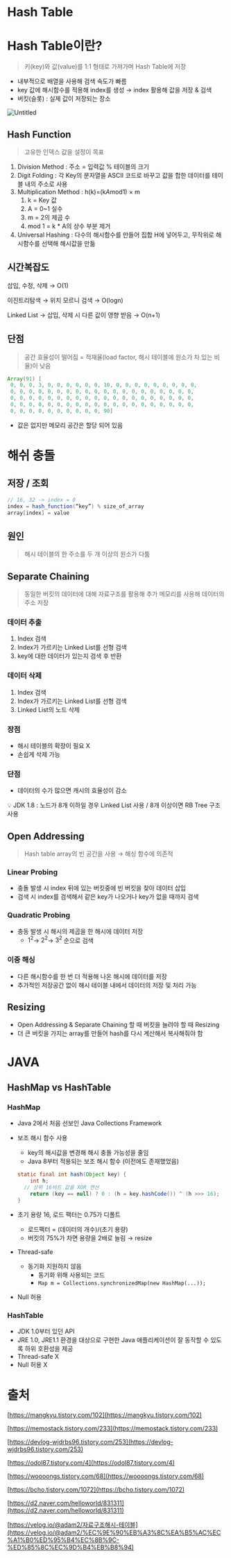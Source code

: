 # Hash Table

# Hash Table이란?

> 키(key)와 값(value)를 1:1 형태로 가져가며 Hash Table에 저장
> 
- 내부적으로 배열을 사용해 검색 속도가 빠름
- key 값에 해시함수를 적용해 index를 생성 → index 활용해 값을 저장 & 검색
- 버킷(슬롯) : 실제 값이 저장되는 장소

![Untitled](Untitled.png)

## Hash Function

> 고유한 인덱스 값을 설정이 목표
> 
1. Division Method : 주소 = 입력값 % 테이블의 크기
2. Digit Folding : 각 Key의 문자열을 ASCII 코드로 바꾸고 값을 합한 데이터를 테이블 내의 주소로 사용
3. Multiplication Method : h(k)=(k*A*mod1) × m
    1. k = Key 값
    2. A = 0~1 실수
    3. m = 2의 제곱 수 
    4. mod 1 = k * A의 상수 부분 제거
4. Universal Hashing : 다수의 해시함수를 만들어 집합 H에 넣어두고, 무작위로 해시함수를 선택해 해시값을 만듦

## 시간복잡도

삽입, 수정, 삭제 → O(1)

이진트리탐색 → 위치 모르니 검색 → O(logn)

Linked List → 삽입, 삭제 시 다른 값이 영향 받음 → O(n+1)

## 단점

> 공간 효율성이 떨어짐 = 적재율(load factor, 해시 테이블에 원소가 차 있는 비율)이 낮음
> 

```java
Array(91) [
 0, 0, 0, 3, 0, 0, 0, 0, 0, 0, 10, 0, 0, 0, 0, 0, 0, 0, 0, 0,
 0, 0, 0, 0, 0, 0, 0, 0, 0, 0, 0, 0, 0, 0, 0, 0, 0, 0, 0, 0,
 0, 0, 0, 0, 0, 0, 0, 0, 0, 0, 0, 0, 0, 0, 0, 0, 0, 0, 0, 0,
 0, 0, 0, 0, 0, 0, 0, 0, 0, 0, 0, 0, 0, 0, 0, 0, 0, 0, 0, 0,
 0, 0, 0, 0, 0, 0, 0, 0, 0, 0, 90]
```

- 값은 없지만 메모리 공간은 할당 되어 있음

# 해쉬 충돌

## 저장 / 조회

```java
// 16, 32 -> index = 0 
index = hash_function(“key”) % size_of_array
array[index] = value
```

## 원인

> 해시 테이블의 한 주소를 두 개 이상의 원소가 다툼
> 

## Separate Chaining

> 동일한 버킷의 데이터에 대해 자료구조를 활용해 추가 메모리를 사용해 데이터의 주소 저장
> 

### 데이터 추출

1. Index 검색
2. Index가 가르키는 Linked List를 선형 검색
3. key에 대한 데이터가 있는지 검색 후 반환

### 데이터 삭제

1. Index 검색
2. Index가 가르키는 Linked List를 선형 검색
3. Linked List의 노드 삭제

### 장점

- 해시 테이블의 확장이 필요 X
- 손쉽게 삭제 가능

### 단점

- 데이터의 수가 많으면 캐시의 효율성이 감소

<aside>
💡 JDK 1.8 : 노드가 8개 이하일 경우 Linked List 사용 / 8개 이상이면 RB Tree 구조 사용

</aside>

## Open Addressing

> Hash table array의 빈 공간을 사용 → 해싱 함수에 의존적
> 

### Linear Probing

- 충돌 발생 시 index 뒤에 있는 버킷중에 빈 버킷을 찾아 데이터 삽입
- 검색 시 index를 검색해서 같은 key가 나오거나 key가 없을 때까지 검색

### Quadratic Probing

- 충동 발생 시 해시의 제곱을 한 해시에 데이터 저장
    - $1^2$→ $2^2$→ $3^2$ 순으로 검색

### 이중 해싱

- 다른 해시함수를 한 번 더 적용해 나온 해시에 데이터를 저장
- 추가적인 저장공간 없이 해시 테이블 내에서 데이터의 저장 및 처리 가능

## Resizing

- Open Addressing & Separate Chaining 할 때 버킷을 늘려야 할 때 Resizing
- 더 큰 버킷을 가지는 array를 만들어 hash를 다시 계산해서 복사해줘야 함

# JAVA

## HashMap vs HashTable

### HashMap

- Java 2에서 처음 선보인 Java Collections Framework
- 보조 해시 함수 사용
    - key의 해시값을 변경해 해시 충돌 가능성을 줄임
    - Java 8부터 적용되는 보조 해시 함수 (이전에도 존재했었음)
    
    ```java
    static final int hash(Object key) { 
    	int h;
      // 상위 16비트 값을 XOR 연산
    	return (key == null) ? 0 : (h = key.hashCode()) ^ (h >>> 16); 
    }
    ```
    
- 초기 용량 16, 로드 팩터는 0.75가 디폴트
    - 로드팩터 = (데이터의 개수)/(초기 용량)
    - 버킷의 75%가 차면 용량을 2배로 늘림 → resize
- Thread-safe
    - 동기화 지원하지 않음
        - 동기화 위해 사용되는 코드
        - `Map m = Collections.synchronizedMap(new HashMap(...));`
- Null 허용

### HashTable

- JDK 1.0부터 있던 API
- JRE 1.0, JRE1.1 환경을 대상으로 구현한 Java 애플리케이션이 잘 동작할 수 있도록 하위 호환성을 제공
- Thread-safe X
- Null 허용 X

# 출처

[https://mangkyu.tistory.com/102](https://mangkyu.tistory.com/102)

[https://memostack.tistory.com/233](https://memostack.tistory.com/233)

[https://devlog-wjdrbs96.tistory.com/253](https://devlog-wjdrbs96.tistory.com/253)

[https://odol87.tistory.com/4](https://odol87.tistory.com/4)

[https://woooongs.tistory.com/68](https://woooongs.tistory.com/68)

[https://bcho.tistory.com/1072](https://bcho.tistory.com/1072)

[https://d2.naver.com/helloworld/831311](https://d2.naver.com/helloworld/831311)

[https://velog.io/@adam2/자료구조해시-테이블](https://velog.io/@adam2/%EC%9E%90%EB%A3%8C%EA%B5%AC%EC%A1%B0%ED%95%B4%EC%8B%9C-%ED%85%8C%EC%9D%B4%EB%B8%94)